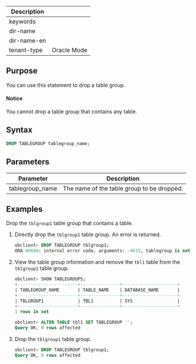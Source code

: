 | Description   |                 |
|---------------|-----------------|
| keywords      |                 |
| dir-name      |                 |
| dir-name-en   |                 |
| tenant-type   | Oracle Mode     |


## Purpose

You can use this statement to drop a table group.

  <main id="notice" type='notice'>
    <h4>Notice</h4>
    <p>You cannot drop a table group that contains any table. </p>
  </main>

## Syntax

```sql
DROP TABLEGROUP tablegroup_name;
```

## Parameters

| Parameter | Description |
|-----------------|-------------|
| tablegroup_name | The name of the table group to be dropped.  |

## Examples

Drop the `tblgroup1` table group that contains a table.

1. Directly drop the `tblgroup1` table group. An error is returned.

   ```sql
   obclient> DROP TABLEGROUP tblgroup1;
   ORA-00600: internal error code, arguments: -4615, tablegroup is not empty
   ```

2. View the table group information and remove the `tbl1` table from the `tblgroup1` table group.

   ```sql
   obclient> SHOW TABLEGROUPS;
   +-----------------------+---------------+---------------------+
   | TABLEGROUP_NAME       | TABLE_NAME    | DATABASE_NAME       |
   +-----------------------+---------------+---------------------+
   | TBLGROUP1             | TBL1          | SYS                 |
   +-----------------------+---------------+---------------------+
   1 rows in set

   obclient> ALTER TABLE tbl1 SET TABLEGROUP '';
   Query OK, 0 rows affected
   ```

3. Drop the `tblgroup1` table group.

   ```sql
   obclient> DROP TABLEGROUP tblgroup1;
   Query OK, 0 rows affected
   ```
